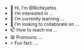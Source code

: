 - 👋 Hi, I’m @Richkyefos
- 👀 I’m interested in ...
- 🌱 I’m currently learning ...
- 💞️ I’m looking to collaborate on ...
- 📫 How to reach me ...
- 😄 Pronouns: ...
- ⚡ Fun fact: ...

<!---
Richkyefos/Richkyefos is a ✨ special ✨ repository because its `README.md` (this file) appears on your GitHub profile.
You can click the Preview link to take a look at your changes.
--->

